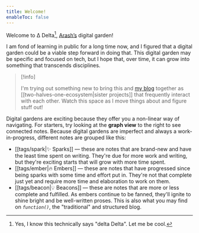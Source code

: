```yaml
---
title: Welcome!
enableToc: false
---
```


Welcome to Δ Delta[^1], [Arash’s](https://arash.codes) digital garden!

I am fond of learning in public for a long time now, and I figured that a digital garden could be a viable step forward in doing that. This digital garden may be specific and focused on tech, but I hope that, over time, it can grow into something that transcends disciplines.

> [!info]
> 
> I'm trying out something new to bring this and [my blog](https://blog.arash.codes) together as [[two-halves-one-ecosystem|sister projects]] that frequently interact with each other. Watch this space as I move things about and figure stuff out!

Digital gardens are exciting because they offer you a non-linear way of navigating. For starters, try looking at the **graph view** to the right to see connected notes. Because digital gardens are imperfect and always a work-in-progress, different notes are grouped like this:

* [[tags/spark|✨ Sparks]] — these are notes that are brand-new and have the least time spent on writing. They're due for more work and writing, but they're exciting starts that will grow with more time spent.
* [[tags/ember|🔥 Embers]] — these are notes that have progressed since being sparks with some time and effort put in. They're not that complete just yet and require more time and elaboration to work on them.
* [[tags/beacon|💡 Beacons]] — these are notes that are more or less complete and fulfilled. As embers continue to be fanned, they'll ignite to shine bright and be well-written proses. This is also what you may find on *`function()`*, the "traditional" and structured blog.

[^1]: Yes, I know this technically says "delta Delta". Let me be cool.


